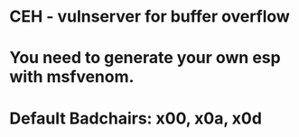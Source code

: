 # CEH - vulnserver for buffer overflow
# You need to generate your own esp with msfvenom.
# Default Badchairs: x00, x0a, x0d
